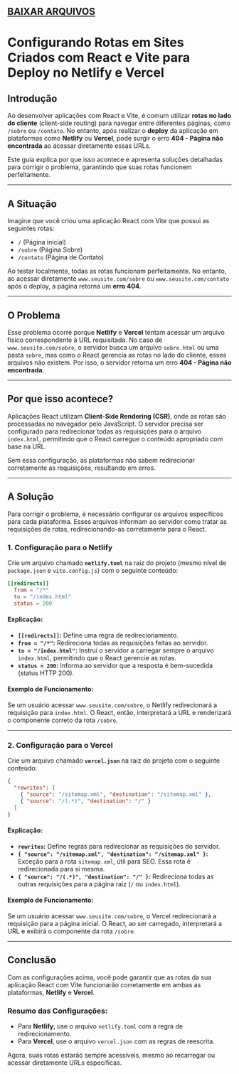 ## <a traget="_blank" href="https://drive.google.com/uc?export=download&id=1VzaYApu2Y1LUfknxYvbMsO-p9TI39IjC">BAIXAR ARQUIVOS</a>

# Configurando Rotas em Sites Criados com React e Vite para Deploy no Netlify e Vercel

## **Introdução**
Ao desenvolver aplicações com React e Vite, é comum utilizar **rotas no lado do cliente** (client-side routing) para navegar entre diferentes páginas, como `/sobre` ou `/contato`. No entanto, após realizar o **deploy** da aplicação em plataformas como **Netlify** ou **Vercel**, pode surgir o erro **404 - Página não encontrada** ao acessar diretamente essas URLs.

Este guia explica por que isso acontece e apresenta soluções detalhadas para corrigir o problema, garantindo que suas rotas funcionem perfeitamente.

---

## **A Situação**
Imagine que você criou uma aplicação React com Vite que possui as seguintes rotas:
- `/` (Página inicial)
- `/sobre` (Página Sobre)
- `/contato` (Página de Contato)

Ao testar localmente, todas as rotas funcionam perfeitamente. No entanto, ao acessar diretamente `www.seusite.com/sobre` ou `www.seusite.com/contato` após o deploy, a página retorna um **erro 404**.

---

## **O Problema**
Esse problema ocorre porque **Netlify** e **Vercel** tentam acessar um arquivo físico correspondente à URL requisitada. No caso de `www.seusite.com/sobre`, o servidor busca um arquivo `sobre.html` ou uma pasta `sobre`, mas como o React gerencia as rotas no lado do cliente, esses arquivos não existem. Por isso, o servidor retorna um erro **404 - Página não encontrada**.

---

## **Por que isso acontece?**
Aplicações React utilizam **Client-Side Rendering (CSR)**, onde as rotas são processadas no navegador pelo JavaScript. O servidor precisa ser configurado para redirecionar todas as requisições para o arquivo `index.html`, permitindo que o React carregue o conteúdo apropriado com base na URL.

Sem essa configuração, as plataformas não sabem redirecionar corretamente as requisições, resultando em erros.

---

## **A Solução**
Para corrigir o problema, é necessário configurar os arquivos específicos para cada plataforma. Esses arquivos informam ao servidor como tratar as requisições de rotas, redirecionando-as corretamente para o React.

### **1. Configuração para o Netlify**
Crie um arquivo chamado **`netlify.toml`** na raiz do projeto (mesmo nível de `package.json` e `vite.config.js`) com o seguinte conteúdo:

```toml
[[redirects]]
  from = "/*"
  to = "/index.html"
  status = 200
```

#### **Explicação:**
- **`[[redirects]]`:** Define uma regra de redirecionamento.
- **`from = "/*"`:** Redireciona todas as requisições feitas ao servidor.
- **`to = "/index.html"`:** Instrui o servidor a carregar sempre o arquivo `index.html`, permitindo que o React gerencie as rotas.
- **`status = 200`:** Informa ao servidor que a resposta é bem-sucedida (status HTTP 200).

#### **Exemplo de Funcionamento:**
Se um usuário acessar `www.seusite.com/sobre`, o Netlify redirecionará a requisição para `index.html`. O React, então, interpretará a URL e renderizará o componente correto da rota `/sobre`.

---

### **2. Configuração para o Vercel**
Crie um arquivo chamado **`vercel.json`** na raiz do projeto com o seguinte conteúdo:

```json
{
  "rewrites": [
    { "source": "/sitemap.xml", "destination": "/sitemap.xml" },
    { "source": "/(.*)", "destination": "/" }
  ]
}
```

#### **Explicação:**
- **`rewrites`:** Define regras para redirecionar as requisições do servidor.
- **`{ "source": "/sitemap.xml", "destination": "/sitemap.xml" }`:** Exceção para a rota `sitemap.xml`, útil para SEO. Essa rota é redirecionada para si mesma.
- **`{ "source": "/(.*)", "destination": "/" }`:** Redireciona todas as outras requisições para a página raiz (`/` ou `index.html`).

#### **Exemplo de Funcionamento:**
Se um usuário acessar `www.seusite.com/sobre`, o Vercel redirecionará a requisição para a página inicial. O React, ao ser carregado, interpretará a URL e exibirá o componente da rota `/sobre`.

---

## **Conclusão**
Com as configurações acima, você pode garantir que as rotas da sua aplicação React com Vite funcionarão corretamente em ambas as plataformas, **Netlify** e **Vercel**.

### **Resumo das Configurações:**
- Para **Netlify**, use o arquivo `netlify.toml` com a regra de redirecionamento.
- Para **Vercel**, use o arquivo `vercel.json` com as regras de reescrita.

Agora, suas rotas estarão sempre acessíveis, mesmo ao recarregar ou acessar diretamente URLs específicas.
